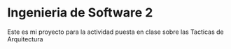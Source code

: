 # Ingenieria de Software 2

Este es mi proyecto para la actividad puesta en clase sobre las Tacticas de Arquitectura
